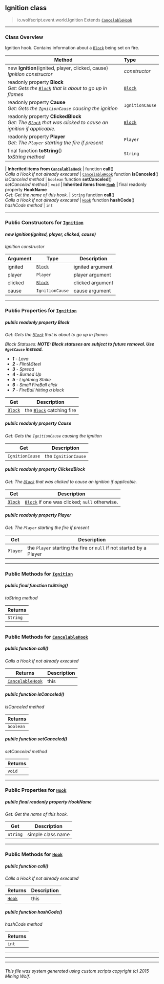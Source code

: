 ## Ignition __class__

>io.wolfscript.event.world.Ignition
>Extends [`CancelableHook`](../../hook/CancelableHook.md)

---

### Class Overview

Ignition hook. Contains information about a [`Block`](../../api/world/blocks/Block.md) being set on fire.

Method | Type   
--- | :--- 
new __Ignition__(ignited, player, clicked, cause) <br> _Ignition constructor_ | _constructor_
 readonly property __Block__ <br> _Get: Gets the [`Block`](../../api/world/blocks/Block.md) that is about to go up in flames_ | [`Block`](../../api/world/blocks/Block.md)
 readonly property __Cause__ <br> _Get: Gets the `IgnitionCause` causing the ignition_ | `IgnitionCause`
 readonly property __ClickedBlock__ <br> _Get: The [`Block`](../../api/world/blocks/Block.md) that was clicked to cause an ignition if applicable._ | [`Block`](../../api/world/blocks/Block.md)
 readonly property __Player__ <br> _Get: The `Player` starting the fire if present_ | `Player`
final function __toString__() <br> _toString method_ | `String`
 |
__Inherited items from [`CancelableHook`](../../hook/CancelableHook.md)__ |
 function __call__() <br> _Calls a Hook if not already executed_ | [`CancelableHook`](../../hook/CancelableHook.md)
 function __isCanceled__() <br> _isCanceled method_ | `boolean`
 function __setCanceled__() <br> _setCanceled method_ | `void`
 |
__Inherited items from [`Hook`](../../hook/Hook.md)__ |
final readonly property __HookName__ <br> _Get: Get the name of this hook._ | `String`
 function __call__() <br> _Calls a Hook if not already executed_ | [`Hook`](../../hook/Hook.md)
 function __hashCode__() <br> _hashCode method_ | `int`







---

### Public Constructors for [`Ignition`](Ignition.md)

##### <a id='ignition'></a>new __Ignition__(ignited, player, clicked, cause) 

_Ignition constructor_

Argument | Type | Description  
--- | --- | --- 
ignited | [`Block`](../../api/world/blocks/Block.md) | ignited argument
player | `Player` | player argument
clicked | [`Block`](../../api/world/blocks/Block.md) | clicked argument
cause | `IgnitionCause` | cause argument

---

### Public Properties for [`Ignition`](Ignition.md)

##### <a id='block'></a>public  readonly property __Block__

_Get: Gets the [`Block`](../../api/world/blocks/Block.md) that is about to go up in flames <p/> Block Statuses: <b>NOTE: Block statuses are subject to future removal. Use `#getCause` instead.</b> <ul> <li><b>1</b> - Lava</li> <li><b>2</b> - Flint&Steel</li> <li><b>3</b> - Spread</li> <li><b>4</b> - Burned Up</li> <li><b>5</b> - Lightning Strike</li> <li><b>6</b> - Small FireBall click</li> <li><b>7</b> - FireBall hitting a block</li> </ul>_

Get | Description
--- | --- 
[`Block`](../../api/world/blocks/Block.md) | the [`Block`](../../api/world/blocks/Block.md) catching fire



##### <a id='cause'></a>public  readonly property __Cause__

_Get: Gets the `IgnitionCause` causing the ignition_

Get | Description
--- | --- 
`IgnitionCause` | the `IgnitionCause`



##### <a id='clickedblock'></a>public  readonly property __ClickedBlock__

_Get: The [`Block`](../../api/world/blocks/Block.md) that was clicked to cause an ignition if applicable._

Get | Description
--- | --- 
[`Block`](../../api/world/blocks/Block.md) | [`Block`](../../api/world/blocks/Block.md) if one was clicked; `null` otherwise.



##### <a id='player'></a>public  readonly property __Player__

_Get: The `Player` starting the fire if present_

Get | Description
--- | --- 
`Player` | the `Player` starting the fire or `null` if not started by a Player



---

### Public Methods for [`Ignition`](Ignition.md)

##### <a id='tostring'></a>public final function __toString__()

_toString method_

Returns | 
--- | 
`String` |


---

### Public Methods for [`CancelableHook`](../../hook/CancelableHook.md)

##### <a id='call'></a>public  function __call__()

_Calls a Hook if not already executed_

Returns | Description
--- | --- 
[`CancelableHook`](../../hook/CancelableHook.md) | this


##### <a id='iscanceled'></a>public  function __isCanceled__()

_isCanceled method_

Returns | 
--- | 
`boolean` |


##### <a id='setcanceled'></a>public  function __setCanceled__()

_setCanceled method_

Returns | 
--- | 
`void` |


---

### Public Properties for [`Hook`](../../hook/Hook.md)

##### <a id='hookname'></a>public final readonly property __HookName__

_Get: Get the name of this hook._

Get | Description
--- | --- 
`String` | simple class name



---

### Public Methods for [`Hook`](../../hook/Hook.md)

##### <a id='call'></a>public  function __call__()

_Calls a Hook if not already executed_

Returns | Description
--- | --- 
[`Hook`](../../hook/Hook.md) | this


##### <a id='hashcode'></a>public  function __hashCode__()

_hashCode method_

Returns | 
--- | 
`int` |


---


---


---


###### This file was system generated using custom scripts copyright (c) 2015 Mining Wolf.
	

